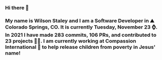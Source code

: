 ### Hi there 👋

### My name is Wilson Staley and I am a Software Developer in ⛰ Colorado Springs, CO.  It is currently Tuesday, November 23 ⌚. In 2021 I have made 283 commits, 106 PRs, and contributed to 23 projects 👨‍💻. I am currently working at Compassion International 🏢 to help release children from poverty in Jesus' name!